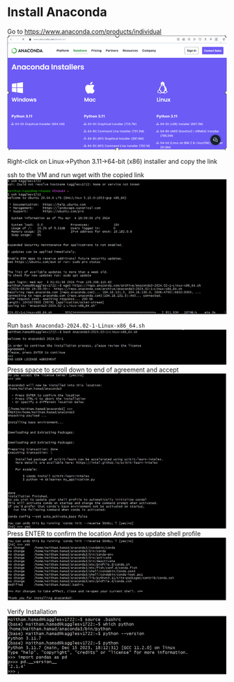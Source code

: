 # Install Anaconda

Go to https://www.anaconda.com/products/individual
![](images/anaconda1.png)

Right-click on Linux->Python 3.11->64-bit (x86) installer and copy the link

ssh to the VM and run wget with the copied link
![](images/anaconda2.png)

Run 
`bash Anaconda3-2024.02-1-Linux-x86_64.sh`
![](images/anaconda3.png)
Press space to scroll down to end of agreement and accept
![](images/anaconda4.png)
Press ENTER to confirm the location
And yes to update shell profile
![](images/anaconda5.png)

Verify Installation
![](images/anaconda6.png)